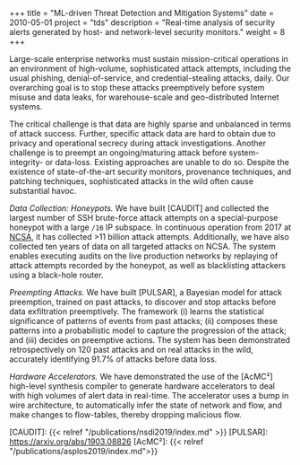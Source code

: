 +++
title = "ML-driven Threat Detection and Mitigation Systems"
date = 2010-05-01
project = "tds"
description = "Real-time analysis of security alerts generated by host- and network-level security monitors."
weight = 8
+++

Large-scale enterprise networks must sustain mission-critical operations in an environment of
high-volume, sophisticated attack attempts, including the usual phishing, denial-of-service, and
credential-stealing attacks, daily. Our overarching goal is to stop these attacks preemptively
before system misuse and data leaks, for warehouse-scale and geo-distributed Internet systems.

The critical challenge is that data are highly sparse and unbalanced in terms of attack success.
Further, specific attack data are hard to obtain due to privacy and operational secrecy during
attack investigations. Another challenge is to preempt an ongoing/maturing attack before
system-integrity- or data-loss. Existing approaches are unable to do so. Despite the existence of
state-of-the-art security monitors, provenance techniques, and patching techniques, sophisticated
attacks in the wild often cause substantial havoc.

*Data Collection: Honeypots.* We have built [CAUDIT] and collected the largest number of SSH
brute-force attack attempts on a special-purpose honeypot with a large `/16` IP subspace. In
continuous operation from 2017 at [NCSA], it has collected >11 billion attack attempts.
Additionally, we have also collected ten years of data on all targeted attacks on NCSA. The system
enables executing audits on the live production networks by replaying of attack attempts recorded by
the honeypot, as well as blacklisting attackers using a black-hole router.

*Preempting Attacks.* We have built [PULSAR], a Bayesian model for attack preemption, trained on
past attacks, to discover and stop attacks before data exfiltration preemptively. The framework (i)
learns the statistical significance of patterns of events from past attacks; (ii) composes these
patterns into a probabilistic model to capture the progression of the attack; and (iii) decides on
preemptive actions. The system has been demonstrated retrospectively on 120 past attacks and on real
attacks in the wild, accurately identifying 91.7% of attacks before data loss.

*Hardware Accelerators.* We have demonstrated the use of the [AcMC²] high-level synthesis compiler
to generate hardware accelerators to deal with high volumes of alert data in real-time. The
accelerator uses a bump in wire architecture, to automatically infer the state of network and flow,
and make changes to flow-tables, thereby dropping malicious flow.

[NCSA]: http://www.ncsa.illinois.edu
[CAUDIT]: {{< relref "/publications/nsdi2019/index.md" >}}
[PULSAR]: https://arxiv.org/abs/1903.08826
[AcMC²]: {{< relref "/publications/asplos2019/index.md">}}
